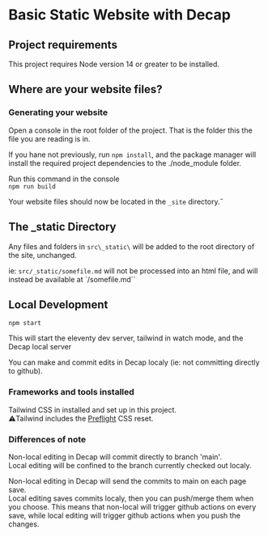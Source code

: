 # Basic Static Website with Decap

## Project requirements

This project requires Node version 14 or greater to be installed.

## Where are your website files?

### Generating your website
Open a console in the root folder of the project. That is the folder this the 
file you are reading is in.

If you hane not previously, run `npm install`, and the package manager will
install the required project dependencies to the ./node_module folder.

Run this command in the console  
`npm run build`  

Your website files should now be located in the `_site` directory.˝

## The _static Directory

Any files and folders in `src\_static\` will be added to the root directory of
the site, unchanged.

ie: `src/_static/somefile.md` will not be processed into an html file, and will
instead be available at `<URL>/somefile.md``

## Local Development

`npm start`

This will start the eleventy dev server, tailwind in watch mode, and the Decap 
local server

You can make and commit edits in Decap localy (ie: not committing directly to github). 

### Frameworks and tools installed

Tailwind CSS in installed and set up in this project.  
:warning:Tailwind includes the [Preflight](https://tailwindcss.com/docs/preflight) CSS reset.

### Differences of note

Non-local editing in Decap will commit directly to branch 'main'.  
Local editing will be confined to the branch currently checked out localy.

Non-local editing in Decap will send the commits to main on each page save.  
Local editing saves commits localy, then you can push/merge them when you choose.
This means that non-local will trigger github actions on every save, while local 
editing will trigger github actions when you push the changes.

